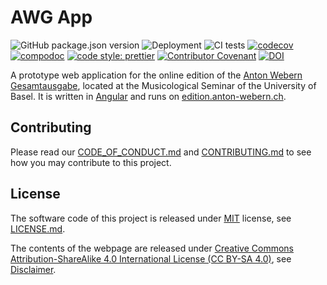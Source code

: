 # AWG App

![GitHub package.json version](https://img.shields.io/github/package-json/v/webern-unibas-ch/awg-app.svg)
![Deployment](https://github.com/webern-unibas-ch/awg-app/workflows/Deployment/badge.svg)
![CI tests](https://github.com/webern-unibas-ch/awg-app/workflows/CI%20Tests/badge.svg)
[![codecov](https://codecov.io/gh/webern-unibas-ch/awg-app/branch/main/graph/badge.svg)](https://codecov.io/gh/webern-unibas-ch/awg-app)
[![compodoc](https://edition.anton-webern.ch/compodoc/images/coverage-badge-documentation.svg)](https://edition.anton-webern.ch/compodoc/index.html)
[![code style: prettier](https://img.shields.io/badge/code_style-prettier-ff69b4.svg?style=flat-square)](https://github.com/prettier/prettier)
[![Contributor Covenant](https://img.shields.io/badge/Contributor%20Covenant-v1.4%20adopted-ff69b4.svg)](code-of-conduct.md)
[![DOI](https://zenodo.org/badge/DOI/10.5281/zenodo.4717678.svg)](https://doi.org/10.5281/zenodo.4717678)

A prototype web application for the online edition of the [Anton Webern Gesamtausgabe](https://www.anton-webern.ch), located at the Musicological Seminar of the University of Basel. It is written in [Angular](https://angular.io/) and runs on [edition.anton-webern.ch](https://edition.anton-webern.ch).

## Contributing

Please read our [CODE_OF_CONDUCT.md](CODE_OF_CONDUCT.md) and [CONTRIBUTING.md](CONTRIBUTING.md) to see how you may contribute to this project.

## License

The software code of this project is released under [MIT](https://opensource.org/licenses/MIT) license, see [LICENSE.md](https://github.com/webern-unibas-ch/awg-app/blob/main/LICENSE.md).

The contents of the webpage are released under [Creative Commons Attribution-ShareAlike 4.0 International License (CC BY-SA 4.0)](https://creativecommons.org/licenses/by-sa/4.0/), see [Disclaimer](http://edition.anton-webern.ch/contact#awg-disclaimer).
